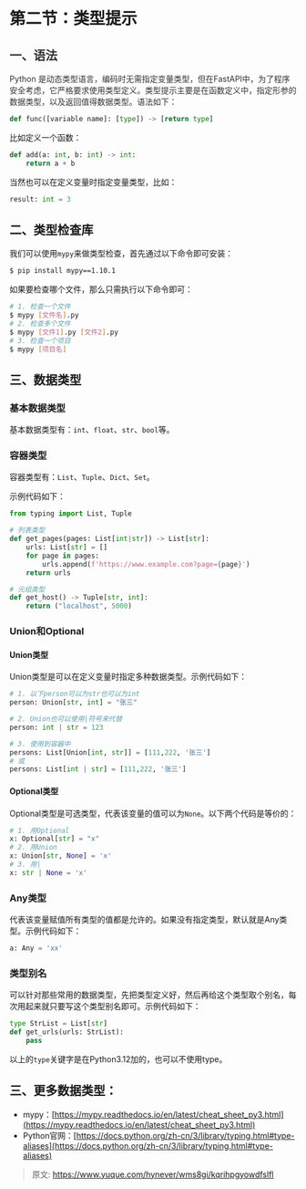 # 第二节：类型提示

## <font style="color:rgb(51, 51, 51);">一、语法</font>
<font style="color:rgb(51, 51, 51);">Python 是动态类型语言，编码时无需指定变量类型，但在FastAPI中，为了程序安全考虑，它严格要求使用类型定义。类型提示主要是在函数定义中，指定形参的数据类型，以及返回值得数据类型。语法如下：</font>

```python
def func([variable name]: [type]) -> [return type]
```

比如定义一个函数：

```python
def add(a: int, b: int) -> int:
    return a + b
```

当然也可以在定义变量时指定变量类型，比如：

```python
result: int = 3
```

## 二、类型检查库
我们可以使用`mypy`来做类型检查，首先通过以下命令即可安装：

```bash
$ pip install mypy==1.10.1
```

如果要检查哪个文件，那么只需执行以下命令即可：

```bash
# 1. 检查一个文件
$ mypy [文件名].py
# 2. 检查多个文件
$ mypy [文件1].py [文件2].py
# 3. 检查一个项目
$ mypy [项目名]
```

## 三、数据类型
### 基本数据类型
基本数据类型有：`int`、`float`、`str`、`bool`等。

### 容器类型
容器类型有：`List`、`Tuple`、`Dict`、`Set`。

示例代码如下：

```python
from typing import List, Tuple

# 列表类型
def get_pages(pages: List[int|str]) -> List[str]:
    urls: List[str] = []
    for page in pages:
        urls.append(f'https://www.example.com?page={page}')
    return urls

# 元组类型
def get_host() -> Tuple[str, int]:
    return ("localhost", 5000)
```

### Union和Optional
#### Union类型
Union类型是可以在定义变量时指定多种数据类型。示例代码如下：

```python
# 1. 以下person可以为str也可以为int
person: Union[str, int] = "张三"

# 2. Union也可以使用|符号来代替
person: int | str = 123

# 3. 使用到容器中
persons: List[Union[int, str]] = [111,222, '张三']
# 或
persons: List[int | str] = [111,222, '张三']
```

#### Optional类型
Optional类型是可选类型，代表该变量的值可以为`None`。以下两个代码是等价的：

```python
# 1. 用Optional
x: Optional[str] = "x"
# 2. 用Union
x: Union[str, None] = 'x'
# 3. 用|
x: str | None = 'x'
```

### Any类型
代表该变量赋值所有类型的值都是允许的。如果没有指定类型，默认就是Any类型。示例代码如下：

```python
a: Any = 'xx'
```

### 类型别名
可以针对那些常用的数据类型，先把类型定义好，然后再给这个类型取个别名，每次用起来就只要写这个类型别名即可。示例代码如下：

```python
type StrList = List[str]
def get_urls(urls: StrList):
    pass
```

以上的`type`关键字是在Python3.12加的，也可以不使用type。

## 三、更多数据类型：
+ mypy：[https://mypy.readthedocs.io/en/latest/cheat_sheet_py3.html](https://mypy.readthedocs.io/en/latest/cheat_sheet_py3.html)
+ Python官网：[https://docs.python.org/zh-cn/3/library/typing.html#type-aliases](https://docs.python.org/zh-cn/3/library/typing.html#type-aliases)





> 原文: <https://www.yuque.com/hynever/wms8gi/kqrihpgyowdfslfl>